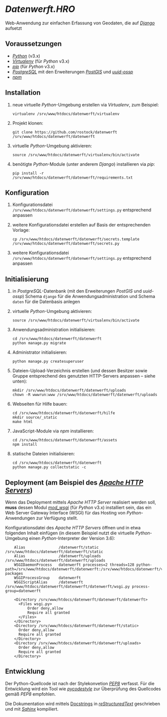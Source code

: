 # *Datenwerft.HRO*

Web-Anwendung zur einfachen Erfassung von Geodaten, die auf [*Django*](https://www.djangoproject.com/) aufsetzt

## Voraussetzungen

* [*Python*](https://www.python.org/) (v3.x)
* [*Virtualenv*](https://virtualenv.pypa.io/) (für *Python* v3.x)
* [*pip*](https://pip.pypa.io/) (für *Python* v3.x)
* [*PostgreSQL*](https://www.postgresql.org/) mit den Erweiterungen [*PostGIS*](https://postgis.net/) und [*uuid-ossp*](https://www.postgresql.org/docs/current/uuid-ossp.html)
* [*npm*](https://www.npmjs.com/)

## Installation

1.  neue virtuelle *Python*-Umgebung erstellen via *Virtualenv*, zum Beispiel:

        virtualenv /srv/www/htdocs/datenwerft/virtualenv

1.  Projekt klonen:

        git clone https://github.com/rostock/datenwerft /srv/www/htdocs/datenwerft/datenwerft

1.  virtuelle *Python*-Umgebung aktivieren:

        source /srv/www/htdocs/datenwerft/virtualenv/bin/activate

1.  benötigte *Python*-Module (unter anderem *Django*) installieren via *pip*:

        pip install -r /srv/www/htdocs/datenwerft/datenwerft/requirements.txt

## Konfiguration

1.  Konfigurationsdatei `/srv/www/htdocs/datenwerft/datenwerft/settings.py` entsprechend anpassen
1.  weitere Konfigurationsdatei erstellen auf Basis der entsprechenden Vorlage:

        cp /srv/www/htdocs/datenwerft/datenwerft/secrets.template /srv/www/htdocs/datenwerft/datenwerft/secrets.py

1.  weitere Konfigurationsdatei `/srv/www/htdocs/datenwerft/datenwerft/settings.py` entsprechend anpassen

## Initialisierung

1.  in *PostgreSQL*-Datenbank (mit den Erweiterungen *PostGIS* und *uuid-ossp*) Schema `django` für die Anwendungsadministration und Schema `daten` für die Datenbasis anlegen
1.  virtuelle *Python*-Umgebung aktivieren:

        source /srv/www/htdocs/datenwerft/virtualenv/bin/activate

1.  Anwendungsadministration initialisieren:

        cd /srv/www/htdocs/datenwerft/datenwerft
        python manage.py migrate

1.  Administrator initialisieren:

        python manage.py createsuperuser

1.  Dateien-Upload-Verzeichnis erstellen (und dessen Besitzer sowie Gruppe entsprechend des genutzten HTTP-Servers anpassen – siehe unten):

        mkdir /srv/www/htdocs/datenwerft/datenwerft/uploads
        chown -R wwwrun:www /srv/www/htdocs/datenwerft/datenwerft/uploads

1.  Webseiten für Hilfe bauen:

        cd /srv/www/htdocs/datenwerft/datenwerft/hilfe
        mkdir source/_static
        make html

1.  JavaScript-Module via *npm* installieren:

        cd /srv/www/htdocs/datenwerft/datenwerft/assets
        npm install

1.  statische Dateien initialisieren:

        cd /srv/www/htdocs/datenwerft/datenwerft
        python manage.py collectstatic -c

## Deployment (am Beispiel des [*Apache HTTP Servers*](https://httpd.apache.org/))

Wenn das Deployment mittels *Apache HTTP Server* realisiert werden soll, **muss** dessen Modul [*mod_wsgi*](https://modwsgi.readthedocs.io) (für *Python* v3.x) installiert sein, das ein Web Server Gateway Interface (WSGI) für das Hosting von *Python*-Anwendungen zur Verfügung stellt.

Konfigurationsdatei des *Apache HTTP Servers* öffnen und in etwa folgenden Inhalt einfügen (in diesem Beispiel nutzt die virtuelle *Python*-Umgebung einen *Python*-Interpreter der Version 3.6):

        Alias               /datenwerft/static /srv/www/htdocs/datenwerft/datenwerft/static
        Alias               /datenwerft/uploads /srv/www/htdocs/datenwerft/datenwerft/uploads
        WSGIDaemonProcess   datenwerft processes=2 threads=128 python-path=/srv/www/htdocs/datenwerft/datenwerft:/srv/www/htdocs/datenwerft/virtualenv/lib/python3.6/site-packages
        WSGIProcessGroup    datenwerft
        WSGIScriptAlias     /datenwerft /srv/www/htdocs/datenwerft/datenwerft/datenwerft/wsgi.py process-group=datenwerft

        <Directory /srv/www/htdocs/datenwerft/datenwerft/datenwerft>
          <Files wsgi.py>
              Order deny,allow
              Require all granted
          </Files>
        </Directory>
        <Directory /srv/www/htdocs/datenwerft/datenwerft/static>
          Order deny,allow
          Require all granted
        </Directory>
        <Directory /srv/www/htdocs/datenwerft/datenwerft/uploads>
          Order deny,allow
          Require all granted
        </Directory>

## Entwicklung

Der Python-Quellcode ist nach der Stylekonvetion [*PEP8*](https://www.python.org/dev/peps/pep-0008/) verfasst. Für die Entwicklung wird ein Tool wie [*pycodestyle*](https://pypi.org/project/pycodestyle/) zur Überprüfung des Quellcodes gemäß *PEP8* empfohlen.

Die Dokumentation wird mittels [Docstrings](https://en.wikipedia.org/wiki/Docstring) in [*reStructuredText*](https://docutils.sourceforge.io/rst.html) geschrieben und mit [*Sqhinx*](https://www.sphinx-doc.org/en/master/) kompiliert.